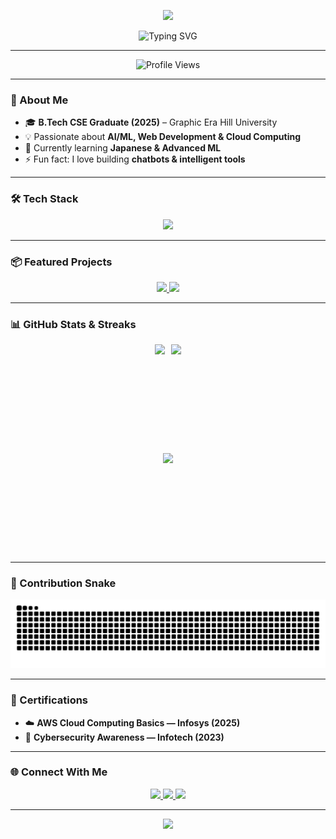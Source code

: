 <!-- Animated & Graphical Profile README for: github.com/Prabhakarrayal -->

<!-- Header Banner -->
<p align="center">
  <img src="https://capsule-render.vercel.app/api?type=waving&color=0:8e2de2,100:ff6a00&height=200&section=header&text=Hi%20I'm%20Prabhakar%20Rayal%20👋&fontSize=40&fontColor=ffffff&animation=fadeIn&fontAlignY=35" />
</p>

<!-- Typing Animation -->
<p align="center">
  <img src="https://readme-typing-svg.herokuapp.com?font=Fira+Code&pause=1000&color=f2c35c&center=true&vCenter=true&width=500&lines=Software+Engineer+%7C+AI-ML+Enthusiast;Web+Developer+%7C+Problem+Solver;Getting+0.1%+Better+EveryDay;Always+Learning+New+Techs" alt="Typing SVG" />
</p>

---

<div align="center">

<img src="https://komarev.com/ghpvc/?username=Prabhakarrayal22&style=for-the-badge&color=f2c35c" alt="Profile Views" />

</div>


---

### 🚀 About Me
- 🎓 **B.Tech CSE Graduate (2025)** – Graphic Era Hill University  
- 💡 Passionate about **AI/ML, Web Development & Cloud Computing**  
- 🌱 Currently learning **Japanese & Advanced ML**  
- ⚡ Fun fact: I love building **chatbots & intelligent tools**

---

### 🛠️ Tech Stack
<p align="center">
  <img src="https://skillicons.dev/icons?i=python,java,cpp,c,js,php,html,css,mysql,flask,react,aws,git,github,vscode,figma" />
</p>

---

### 📦 Featured Projects
<p align="center">
  <a href="https://github.com/Prabhakarrayal/medical-image-denoising-ml">
    <img src="https://github-readme-stats.vercel.app/api/pin/?username=Prabhakarrayal&repo=medical-image-denoising-ml&theme=nightowl" />
  </a>
  <a href="https://github.com/Prabhakarrayal/ats-resume-optimizer">
    <img src="https://github-readme-stats.vercel.app/api/pin/?username=Prabhakarrayal&repo=ats-resume-optimizer&theme=nightowl" />
  </a>
</p>

---

### 📊 GitHub Stats & Streaks
<p align="center" style="display:flex; justify-content:center; align-items:center; gap:10px; flex-wrap:wrap;">
  <!-- Overall Stats -->
  <img src="https://github-readme-stats.vercel.app/api?username=Prabhakarrayal&show_icons=true&theme=nightowl&hide_border=true" height="160"/>

  <!-- Streak Stats -->
  <img src="https://streak-stats.vercel.app/?user=Prabhakarrayal&theme=nightowl&hide_border=true&short_numbers=true" height="160"/>
</p>

  <!-- Top Languages (with border to match height visually) -->
 <p align="center" style="display:flex; justify-content:center; align-items:center; gap:10px; flex-wrap:wrap;">
    <img src="https://github-readme-stats.vercel.app/api/top-langs/?username=Prabhakarrayal&layout=compact&theme=nightowl&langs_count=8&hide=C,C%2B%2B,CMake,Makefile" height="160"/>
  </span>

---

### 🐍 Contribution Snake
<p align="center">
  <img src="https://raw.githubusercontent.com/Prabhakarrayal/Prabhakarrayal/output/github-contribution-grid-snake.svg" alt="snake animation"/>
</p>

---

### 🏅 Certifications
- ☁️ **AWS Cloud Computing Basics — Infosys (2025)**  
- 🔐 **Cybersecurity Awareness — Infotech (2023)**  

---

### 🌐 Connect With Me
<p align="center">
  <a href="mailto:prabhakarrayalarcy@gmail.com">
    <img src="https://img.shields.io/badge/Email-D14836?style=for-the-badge&logo=gmail&logoColor=white" />
  </a>
  <a href="https://www.linkedin.com/in/prabhakar-rayal-663968259/">
    <img src="https://img.shields.io/badge/LinkedIn-0077B5?style=for-the-badge&logo=linkedin&logoColor=white" />
  </a>
  <a href="https://prabhakar-rayal-gtz3vl4.gamma.site/">
    <img src="https://img.shields.io/badge/Portfolio-ff6a00?style=for-the-badge&logo=firefox&logoColor=white" />
  </a>
</p>

---

<!-- Footer Banner -->
<p align="center">
  <img src="https://capsule-render.vercel.app/api?type=waving&color=0:8e2de2,100:ff6a00&height=200&section=footer&text=Thank+You+For+Visiting&fontSize=40&fontColor=ffffff&animation=fadeIn&fontAlignY=35"/>
</p>
